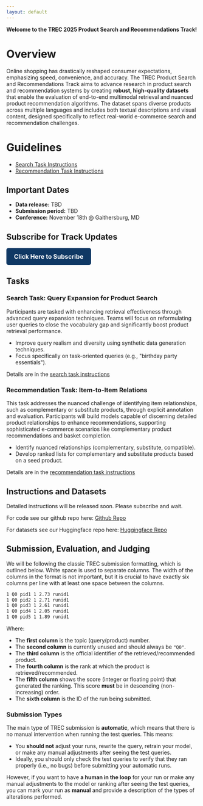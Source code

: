 ```yaml
---
layout: default
---
```


**Welcome to the TREC 2025 Product Search and Recommendations Track!**

# Overview

Online shopping has drastically reshaped consumer expectations, emphasizing speed, convenience, and accuracy. The TREC Product Search and Recommendations Track aims to advance research in product search and recommendation systems by creating **robust, high-quality datasets** that enable the evaluation of end-to-end multimodal retrieval and nuanced product recommendation algorithms. The dataset spans diverse products across multiple languages and includes both textual descriptions and visual content, designed specifically to reflect real-world e-commerce search and recommendation challenges.


# Guidelines

- [Search Task Instructions](search.md)
- [Recommendation Task Instructions](recommendations.md)

## Important Dates

- **Data release:** TBD  
- **Submission period:** TBD  
- **Conference:** November 18th @ Gaithersburg, MD  

## Subscribe for Track Updates
<a href="https://docs.google.com/forms/d/e/1FAIpQLScegOnswbF4BLg3zJ527VImaMY7hw_SY2rrmod98-iq62iD9A/viewform?usp=dialog"
   style="display: inline-block; background-color:rgb(15, 56, 100); color: white; padding: 12px 20px; font-size: 16px; font-weight: bold; border-radius: 5px; text-decoration: none; text-align: center;"
   target="_blank">
   Click Here to Subscribe
</a>

## Tasks

### Search Task: Query Expansion for Product Search

Participants are tasked with enhancing retrieval effectiveness through advanced query expansion techniques. Teams will focus on reformulating user queries to close the vocabulary gap and significantly boost product retrieval performance.

- Improve query realism and diversity using synthetic data generation techniques.
- Focus specifically on task-oriented queries (e.g., "birthday party essentials").

Details are in the [search task instructions](search.md)

### Recommendation Task: Item-to-Item Relations

This task addresses the nuanced challenge of identifying item relationships, such as complementary or substitute products, through explicit annotation and evaluation. Participants will build models capable of discerning detailed product relationships to enhance recommendations, supporting sophisticated e-commerce scenarios like complementary product recommendations and basket completion.

- Identify nuanced relationships (complementary, substitute, compatible).
- Develop ranked lists for complementary and substitute products based on a seed product.

Details are in the [recommendation task instructions](recommendations.md)

## Instructions and Datasets
Detailed instructions will be released soon. Please subscribe and wait.

For code see our github repo here: <a href="https://github.com/inertia-lab/trec-product-search-recs">Github Repo</a>

For datasets see our Huggingface repo here: <a href="https://huggingface.co/trec-product-search">Huggingface Repo</a>

## Submission, Evaluation, and Judging

We will be following the classic TREC submission formatting, which is outlined below. White space is used to separate columns. The width of the columns in the format is not important, but it is crucial to have exactly six columns per line with at least one space between the columns.

```txt
1 Q0 pid1 1 2.73 runid1
1 Q0 pid2 1 2.71 runid1
1 Q0 pid3 1 2.61 runid1
1 Q0 pid4 1 2.05 runid1
1 Q0 pid5 1 1.89 runid1
```

Where:
- The **first column** is the topic (query/product) number.
- The **second column** is currently unused and should always be `"Q0"`.
- The **third column** is the official identifier of the retrieved/recommended product.
- The **fourth column** is the rank at which the product is retrieved/recommended.
- The **fifth column** shows the score (integer or floating point) that generated the ranking. This score **must** be in descending (non-increasing) order.
- The **sixth column** is the ID of the run being submitted.

<!-- ### Evaluation Process

As the official evaluation set, we provide a set of **926 queries**, where **50 or more** will be judged by NIST assessors. For this purpose, NIST will be using **depth pooling** with separate pools for each task. Products in these pools will then be labeled by NIST assessors using **multi-graded judgments**, allowing us to measure **NDCG**. -->

### Submission Types

The main type of TREC submission is **automatic**, which means that there is no manual intervention when running the test queries. This means:
- You **should not** adjust your runs, rewrite the query, retrain your model, or make any manual adjustments after seeing the test queries.
- Ideally, you should only check the test queries to verify that they ran properly (i.e., no bugs) before submitting your automatic runs.

However, if you want to have **a human in the loop** for your run or make any manual adjustments to the model or ranking after seeing the test queries, you can mark your run as **manual** and provide a description of the types of alterations performed.
